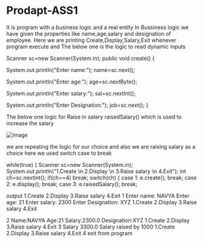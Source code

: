 # Prodapt-ASS1
It is program with a business logic and a real entity
In Bussiness logic we have given the properties like name,age,salary and designation of employee.
Here we are printing Create,Display,Salary,Exit whenever program execute and 
The below one is the logic to read  dynamic inputs

Scanner sc=new Scanner(System.in);
public void create()
{

System.out.println("Enter name:");
name=sc.next();

System.out.println("Enter age:");
age=sc.nextByte();

System.out.println("Enter salary:");
sal=sc.nextInt();

System.out.println("Enter Designation:");
job=sc.next();
}


The below one logic for Raise in salary
raisedSalary() which is used to increase the salary 

![image](https://user-images.githubusercontent.com/76723039/118109116-63a8bd00-b3fe-11eb-86a3-43da859ddbd1.png)





we are repeating the logic for our choice
and also we are raising salary
as a choice 
here we used switch case to break 

while(true)
{
Scanner sc=new Scanner(System.in);
System.out.println("1.Create \n 2.Display \n 3.Raise salary \n 4.Exit");
int ch=sc.nextInt();
if(ch==4)
break;
switch(ch)
{
case 1: e.create();
        break;
case 2: e.display();
        break;
case 3: e.raisedSalary();
        break;





output
1.Create
 2.Display
 3.Raise salary
 4.Exit
1
Enter name:
NAVYA
Enter age:
21
Enter salary:
2300
Enter Designation:
XYZ
1.Create
 2.Display
 3.Raise salary
 4.Exit


2
Name:NAVYA
Age:21
Salary:2300.0
Designation:XYZ
1.Create
 2.Display
 3.Raise salary
 4.Exit
3
Salary 3300.0
Salary raised by 1000
1.Create
 2.Display
 3.Raise salary
 4.Exit
4
exit from program


